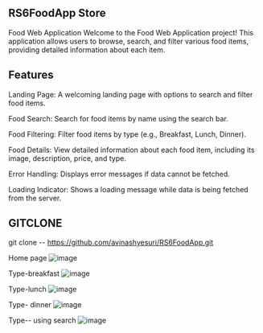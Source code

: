 ## RS6FoodApp Store
Food Web Application
Welcome to the Food Web Application project! This application allows users to browse, search, and filter various food items, providing detailed information about each item.

## Features
Landing Page: A welcoming landing page with options to search and filter food items.

Food Search:
Search for food items by name using the search bar.

Food Filtering:
Filter food items by type (e.g., Breakfast, Lunch, Dinner).

Food Details:
View detailed information about each food item, including its image, description, price, and type.

Error Handling: Displays error messages if data cannot be fetched.

Loading Indicator: Shows a loading message while data is being fetched from the server.

## GITCLONE 
git clone -- https://github.com/avinashyesuri/RS6FoodApp.git

Home page 
![image](https://github.com/user-attachments/assets/873ab4a2-664b-49ea-8e49-99c56356adeb)

Type-breakfast
![image](https://github.com/user-attachments/assets/cc053250-5c4e-4ce4-8cb1-60f64bb3fabb)

Type-lunch
![image](https://github.com/user-attachments/assets/302689bc-db22-4e4b-b340-9dd626391350)

Type- dinner
![image](https://github.com/user-attachments/assets/62dcba1c-8c93-4ed9-a6f4-d70bd85969fc)


Type-- using search
![image](https://github.com/user-attachments/assets/94b438e8-bef7-4453-b2f0-5e0197a05f83)



